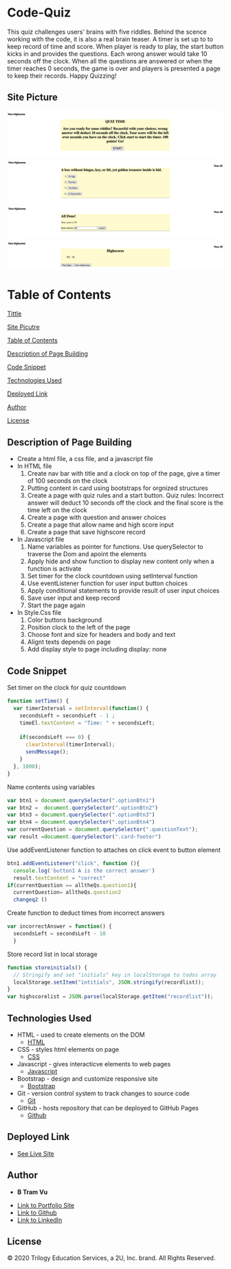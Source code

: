 # Code-Quiz
This quiz challenges users' brains with five riddles. Behind the scence working with the code, it is also a real brain teaser. A timer is set up to to keep record of time and score. When player is ready to play, the start button kicks in and provides the questions. Each wrong answer would take 10 seconds off the clock. When all the questions are answered or when the timer reaches 0 seconds, the game is over and players is presented a page to keep their records. Happy Quizzing! 

## Site Picture
![Site](./assets/frontpage.png)
![Site](./assets/questionpage.png)
![Site](./assets/Alldone.png)
![Site](./assets/recordpage.png)

# Table of Contents 
[Tittle](#Code-Quiz)

[Site Picutre](#Site-picture)

[Table of Contents](#Table-of-Content)

[Description of Page Building ](#Description-of-Page-Building)

[Code Snippet](#Code-Snippet)

[Technologies Used](#Technologies-Used)

[Deployed Link](#Deployed-Link)

[Author](#Author)

[License](#License)


## Description of Page Building 
* Create a html file, a css file, and a javascript file
* In HTML file 
    <ol> 
    <li>Create nav bar with title and a clock on top of the page, give a timer of 100 seconds on the clock  </li>
    <li>Putting content in card using bootstraps for orgnized structures
    <li>Create a page with quiz rules and a start button. Quiz rules: Incorrect answer will deduct 10 seconds off the clock and the final score is the time left on the clock </li>
    <li>Create a page with question and answer choices</li>
    <li>Create a page that allow name and high score  input </li>
    <li>Create a page that save highscore record </li>
    </ol>
* In Javascript file 
    <ol> 
    <li> Name variables as pointer for functions. Use querySelector to traverse the Dom and apoint the elements 
    <li> Apply hide and show function to display new content only when a function is activate 
    <li> Set timer for the clock countdown using setInterval function 
    <li> Use eventListener function for user input button choices
    <li> Apply conditional statements to provide result of user input choices 
    <li> Save user input and keep record 
    <li> Start the page again
    </ol>
* In Style.Css file 
    <ol>
    <li> Color buttons background 
    <li> Position clock to the left of the page 
    <li> Choose font and size for headers and body and text 
    <li> Alignt texts depends on page 
    <li> Add display style to page including display: none 
    </ol>
  




## Code Snippet

Set timer on the clock for quiz countdown 
```javascript
function setTime() {
  var timerInterval = setInterval(function() {
    secondsLeft = secondsLeft - 1 ;
    timeEl.textContent = "Time: " + secondsLeft;

    if(secondsLeft === 0) {
      clearInterval(timerInterval);
      sendMessage();
    }
  }, 1000);
}
```
Name contents using variables 
```javascript
var btn1 = document.querySelector(".optionBtn1")
var btn2 =  document.querySelector(".optionBtn2")
var btn3 = document.querySelector(".optionBtn3")
var btn4 = document.querySelector(".optionBtn4") 
var currentQuestion = document.querySelector(".questionText");   
var result =document.querySelector(".card-footer")
```
Use addEventListener function to attaches on click event to button element
```javascript 
btn1.addEventListener("click", function (){
  console.log('button1 A is the correct answer')
  result.textContent = "correct"
if(currentQuestion == alltheQs.question1){
  currentQuestion= alltheQs.question2
  changeq2 ()
  ```
Create function to deduct times from incorrect answers 
```javascript 
var incorrectAnswer = function() {
  secondsLeft = secondsLeft - 10
  }
```
Store record list in local storage 
```javascript
function storeinitials() {
  // Stringify and set "initials" key in localStorage to todos array
  localStorage.setItem("intitials", JSON.stringify(recordlist));
}
var highscorelist = JSON.parse(localStorage.getItem("recordlist"));
```

## Technologies Used
- HTML - used to create elements on the DOM
  * [HTML](https://developer.mozilla.org/en-US/docs/Web/HTML)
- CSS - styles html elements on page
  * [CSS](https://developer.mozilla.org/en-US/docs/Web/CSS)
- Javascript - gives interacticve elements to web pages
  * [Javascript](https://developer.mozilla.org/en-US/docs/Web/JavaScript)
- Bootstrap - design and customize responsive site
  * [Bootstrap](https://getbootstrap.com/)
- Git - version control system to track changes to source code
   * [Git](https://git-scm.com/)
- GitHub - hosts repository that can be deployed to GitHub Pages
  * [Github](https://github.com/)
  

## Deployed Link

* [See Live Site](https://vubao2303.github.io/code-quiz/)


## Author

* **B Tram Vu** 

- [Link to Portfolio Site](https://github.com/vubao2303)
- [Link to Github](https://github.com/vubao2303/code-quiz)
- [Link to LinkedIn](https://www.linkedin.com/in/tram-vu-866250121/)

## License

© 2020 Trilogy Education Services, a 2U, Inc. brand. All Rights Reserved.


